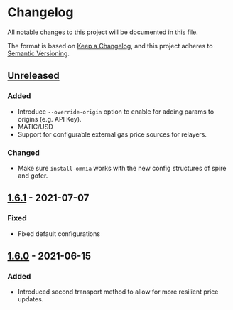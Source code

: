 # Changelog
All notable changes to this project will be documented in this file.

The format is based on [Keep a Changelog](https://keepachangelog.com/en/1.0.0/),
and this project adheres to [Semantic Versioning](https://semver.org/spec/v2.0.0.html).

## [Unreleased]
### Added
- Introduce `--override-origin` option to enable for adding params to origins (e.g. API Key).
- MATIC/USD
- Support for configurable external gas price sources for relayers.
### Changed
- Make sure `install-omnia` works with the new config structures of spire and gofer.

## [1.6.1] - 2021-07-07
### Fixed
- Fixed default configurations 

## [1.6.0] - 2021-06-15
### Added
- Introduced second transport method to allow for more resilient price updates.

[Unreleased]: https://github.com/makerdao/oracles-v2/compare/v1.6.1...HEAD
[1.6.1]: https://github.com/makerdao/oracles-v2/compare/v1.6.0...v1.6.1
[1.6.0]: https://github.com/makerdao/oracles-v2/releases/tag/v1.6.0
